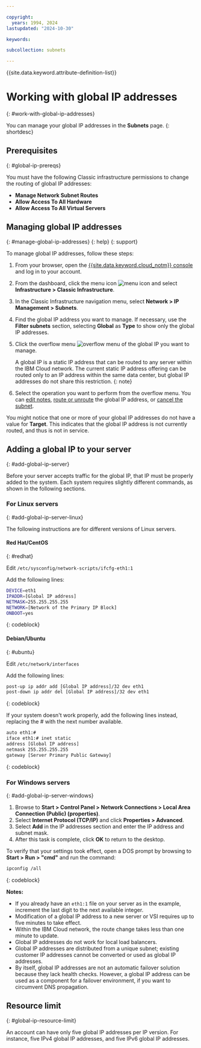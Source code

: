 ```yaml
---

copyright:
  years: 1994, 2024
lastupdated: "2024-10-30"

keywords:

subcollection: subnets

---
```


{{site.data.keyword.attribute-definition-list}}

# Working with global IP addresses
{: #work-with-global-ip-addresses}

You can manage your global IP addresses in the **Subnets** page.
{: shortdesc}

## Prerequisites
{: #global-ip-prereqs}

You must have the following Classic infrastructure permissions to change the routing of global IP addresses:

- **Manage Network Subnet Routes** 
- **Allow Access To All Hardware**
- **Allow Access To All Virtual Servers**

## Managing global IP addresses
{: #manage-global-ip-addresses}
{: help}
{: support}

To manage global IP addresses, follow these steps:

1. From your browser, open the [{{site.data.keyword.cloud_notm}} console](https://{DomainName}/) and log in to your account.
1. From the dashboard, click the menu icon ![menu icon](../icons/icon_hamburger.svg) and select **Infrastructure > Classic Infrastructure**.
1. In the Classic Infrastructure navigation menu, select **Network > IP Management > Subnets**.
1. Find the global IP address you want to manage. If necessary, use the **Filter subnets** section, selecting **Global** as **Type** to show only the global IP addresses.
1. Click the overflow menu ![overflow menu](images/overflow.png) of the global IP you want to manage.

    A global IP is a static IP address that can be routed to any server within the IBM Cloud network. The current static IP address offering can be routed only to an IP address within the same data center, but global IP addresses do not share this restriction.
    {: note}

1. Select the operation you want to perform from the overflow menu. You can [edit notes](/docs/subnets?topic=subnets-edit-notes-subnet-ip), [route or unroute](/docs/subnets?topic=subnets-route-global-ip-address-device) the global IP address, or [cancel the subnet](/docs/subnets?topic=subnets-canceling-subnets).


You might notice that one or more of your global IP addresses do not have a value for **Target**. This indicates that the global IP address is not currently routed, and thus is not in service.

## Adding a global IP to your server
{: #add-global-ip-server}

Before your server accepts traffic for the global IP, that IP must be properly added to the system. Each system requires slightly different commands, as shown in the following sections.

### For Linux servers
{: #add-global-ip-server-linux}

The following instructions are for different versions of Linux servers.

#### Red Hat/CentOS
{: #redhat}

Edit `/etc/sysconfig/network-scripts/ifcfg-eth1:1`

Add the following lines:

```sh
DEVICE=eth1
IPADDR=[Global IP address]
NETMASK=255.255.255.255
NETWORK=[Network of the Primary IP Block]
ONBOOT=yes
```
{: codeblock}

#### Debian/Ubuntu
{: #ubuntu}

Edit `/etc/network/interfaces`

Add the following lines:

```sh
post-up ip addr add [Global IP address]/32 dev eth1
post-down ip addr del [Global IP address]/32 dev eth1
```
{: codeblock}

If your system doesn't work properly, add the following lines instead, replacing the # with the next number available.

```sh
auto eth1:#
iface eth1:# inet static
address [Global IP address]
netmask 255.255.255.255
gateway [Server Primary Public Gateway]
```
{: codeblock}


### For Windows servers
{: #add-global-ip-server-windows}

1. Browse to **Start > Control Panel > Network Connections > Local Area Connection (Public) (properties)**.
1. Select **Internet Protocol (TCP/IP)** and click **Properties > Advanced**.
1. Select **Add** in the IP addresses section and enter the IP address and subnet mask.
1. After this task is complete, click **OK** to return to the desktop.

To verify that your settings took effect, open a DOS prompt by browsing to **Start > Run > "cmd"** and run the command:

```sh
ipconfig /all
```
{: codeblock}


**Notes:**
* If you already have an `eth1:1` file on your server as in the example, increment the last digit to the next available integer.
* Modification of a global IP address to a new server or VSI requires up to five minutes to take effect.
* Within the IBM Cloud network, the route change takes less than one minute to update.
* Global IP addresses do not work for local load balancers.
* Global IP addresses are distributed from a unique subnet; existing customer IP addresses cannot be converted or used as global IP addresses.
* By itself, global IP addresses are not an automatic failover solution because they lack health checks. However, a global IP address can be used as a component for a failover environment, if you want to circumvent DNS propagation.

## Resource limit
{: #global-ip-resource-limit}

An account can have only five global IP addresses per IP version. For instance, five IPv4 global IP addresses, and five IPv6 global IP addresses.
